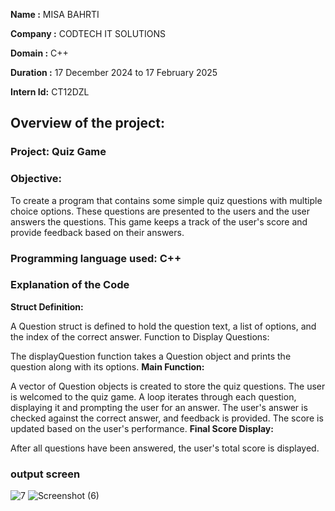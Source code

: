 **Name :** MISA BAHRTI

**Company :** CODTECH IT SOLUTIONS

**Domain :** C++

**Duration :** 17 December 2024 to 17 February 2025

**Intern Id:** CT12DZL

## Overview of the project:

### Project: Quiz Game
### Objective:
  To create a program that contains some simple quiz questions with multiple choice options. These questions are presented to the users and the user answers the questions. This game keeps a track of the user's score and provide feedback based on their answers.
### Programming language used: C++
### Explanation of the Code
**Struct Definition:**

A Question struct is defined to hold the question text, a list of options, and the index of the correct answer.
Function to Display Questions:

The displayQuestion function takes a Question object and prints the question along with its options.
**Main Function:**

A vector of Question objects is created to store the quiz questions.
The user is welcomed to the quiz game.
A loop iterates through each question, displaying it and prompting the user for an answer.
The user's answer is checked against the correct answer, and feedback is provided.
The score is updated based on the user's performance.
**Final Score Display:**

After all questions have been answered, the user's total score is displayed.

### output screen
![7](https://github.com/user-attachments/assets/9cf783af-b506-43b5-8389-107be0333656)
![Screenshot (6)](https://github.com/user-attachments/assets/fc44dff6-3091-4c05-b660-2ae10fc873ea)


